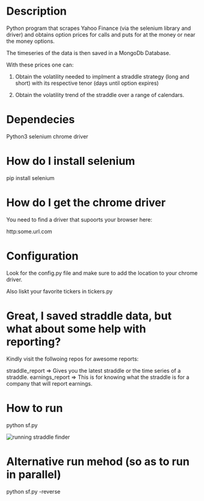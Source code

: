 # Description

Python program that scrapes Yahoo Finance (via the selenium library and driver) and obtains 
option prices for calls and  puts for at the money or near
the money options. 

The timeseries of the data is then saved in a MongoDb Database.

With these prices one can:

1. Obtain the volatility needed to implment a straddle strategy (long
and short) with its respective tenor (days until option expires)

2. Obtain the volatility trend of the straddle over a range of calendars.


# Dependecies

Python3
selenium
chrome driver

# How do I install selenium

pip install selenium

# How do I get the chrome driver

You need to find a driver that supoorts your browser here:

http:some.url.com

# Configuration

Look for the config.py file and make sure to add the location
to your chrome driver.


Also liskt your favorite tickers in tickers.py

# Great, I saved straddle data, but what about some help with reporting?

Kindly visit the follwoing repos for awesome reports:

straddle_report => Gives you the latest straddle or the time series of a straddle.
earnings_report => This is for knowing what the straddle is for a company that will report earnings.

# How to run

python sf.py


![running straddle finder](https://i.imgur.com/ef2GRUD.jpg)



# Alternative run mehod (so as to run in parallel)

python sf.py -reverse
